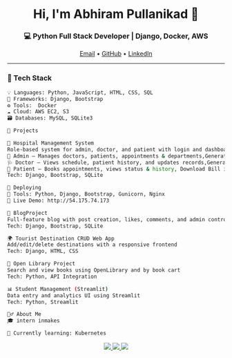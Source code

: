 <h1 align="center">Hi, I'm Abhiram Pullanikad 👋</h1>
<h3 align="center">💻 Python Full Stack Developer | Django, Docker, AWS</h3>

<p align="center">
  <a href="mailto:abhiramppullanikad23@gmail.com">Email</a> •
  <a href="https://github.com/Abhirampullanikad](https://github.com/Abhirampullanikad">GitHub</a> •
  <a href="www.linkedin.com/in/abhiram-p-29369b314">LinkedIn</a>
</p>

---

### 🚀 Tech Stack

```bash
💡 Languages: Python, JavaScript, HTML, CSS, SQL
🧰 Frameworks: Django, Bootstrap
⚙️ Tools:  Docker
☁️ Cloud: AWS EC2, S3 
🗃️ Databases: MySQL, SQLite3

🧠 Projects

🏥 Hospital Management System
Role-based system for admin, doctor, and patient with login and dashboards
👑 Admin – Manages doctors, patients, appointments & departments,Generate Bill
🩺 Doctor – Views schedule, patient history, and updates records,Generate prescription
👤 Patient – Books appointments, views status & history, Download Bill in PDF format, Pay bill, Download prescription
Tech: Django, Bootstrap, SQLite

🚀 Deploying
🔹 Tools: Python, Django, Bootstrap, Gunicorn, Nginx
🔗 Live Demo: http://54.175.74.173

📝 BlogProject
Full-feature blog with post creation, likes, comments, and admin control
Tech: Django, Bootstrap, SQLite

🌍 Tourist Destination CRUD Web App
Add/edit/delete destinations with a responsive frontend
Tech: Django, HTML, CSS

📖 Open Library Project
Search and view books using OpenLibrary and by book cart
Tech: Python, API Integration

📊 Student Management (Streamlit)
Data entry and analytics UI using Streamlit
Tech: Python, Streamlit

🙋‍♂️ About Me
🎓 intern inmakes

🌱 Currently learning: Kubernetes
```



<p align="center"> <a href="mailto:abhiramppullanikad23@gmail.com"> <img src="https://img.shields.io/badge/Gmail-D14836?style=for-the-badge&logo=gmail&logoColor=white" /> </a> <a href="https://github.com/Abhirampullanikad"> <img src="https://img.shields.io/badge/GitHub-000?style=for-the-badge&logo=github&logoColor=white" /> </a> <a href="https://www.linkedin.com/in/abhiram-p-29369b314"> <img src="https://img.shields.io/badge/LinkedIn-0077B5?style=for-the-badge&logo=linkedin&logoColor=white" /> </a> </p>  
